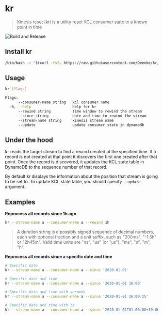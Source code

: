 # kr
> Kinesis reset (kr) is a utility reset KCL consumer state to a known point in time

![Build and Release](https://github.com/Deenbe/kr/workflows/Build%20and%20Release/badge.svg)

## Install kr

```sh
/bin/bash -c "$(curl -fsSL https://raw.githubusercontent.com/Deenbe/kr/master/install.sh)"
```

## Usage

```sh
kr [flags]

Flags:
      --consumer-name string   kcl consumer name
  -h, --help                   help for kr
      --rewind string          time window to rewind the stream
      --since string           date and time to rewind the stream
      --stream-name string     kinesis stream name
      --update                 update consumer state in dynamodb
```

## Under the hood
kr reads the target stream to find a record created at the specified time. If a record is not created at that point it discovers the first one created after that point. Once the record is discovered, it updates the KCL state table in DynamoDB to the sequence number of that record.

By default kr displays the information about the position that stream is going to be set to. To update KCL state table, you should specify `--update` argument.

## Examples

**Reprocess all records since 1h ago**

```sh
kr --stream-name a --consumer-name a --rewind 1h
```

> A duration string is a possibly signed sequence of decimal numbers, each with optional fraction and a unit suffix, such as "300ms", "-1.5h" or "2h45m". Valid time units are "ns", "us" (or "µs"), "ms", "s", "m", "h".

**Reprocess all records since a specific date and time**

```sh
# Specific date 
kr --stream-name a --consumer-name a --since '2020-01-01'

# Specific date and time
kr --stream-name a --consumer-name a --since '2020-01-01 16:00'

# Specific date and time with seconds
kr --stream-name a --consumer-name a --since '2020-01-01 16:00:15'

# Specific date and time with tz
kr --stream-name a --consumer-name a --since '2020-01-01T01:00:00+10:00'
```
